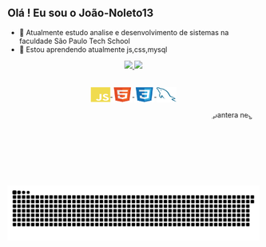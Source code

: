 ## Olá ! Eu sou o João-Noleto13

- 🔭 Atualmente estudo analise e desenvolvimento de sistemas na faculdade São Paulo Tech School
- 📒 Estou aprendendo atualmente js,css,mysql

<div align="center">
  <a href="https://github.com/joao-noleto13">
  <img height="180em" src="https://github-readme-stats.vercel.app/api?username=joao-noleto13&show_icons=true&theme=radical&include_all_commits=true&count_private=true"/>
   <img height="180em" src="https://github-readme-stats.vercel.app/api/top-langs/?username=joao-noleto13&show_icons=true&theme=radical"/>
</div>

  <div style="display: inline_block"><br>
  
  <div align="center" style="display: inline_block"><br>
  <img align="center" alt="jp-Js" height="30" width="40" src="https://raw.githubusercontent.com/devicons/devicon/master/icons/javascript/javascript-plain.svg">
  <img align="center" alt="jp-HTML" height="30" width="40" src="https://raw.githubusercontent.com/devicons/devicon/master/icons/html5/html5-original.svg">
  <img align="center" alt="jp-CSS" height="30" width="40" src="https://raw.githubusercontent.com/devicons/devicon/master/icons/css3/css3-original.svg">
  <img align="center" alt="joao-Mysql" height="30" width="40" src="https://raw.githubusercontent.com/devicons/devicon/master/icons/mysql/mysql-original.svg">
  
</div>
  <br>
  <img align="right"  alt="pantera negra" height="150" style="border-radius:50px;" src="https://c.tenor.com/KpDCutyqru4AAAAC/kimetsu-no-yaiba-demon-slayer.gif">
<br>
 
 ##
![Snake animation](https://github.com/joao-noleto13/joao-noleto13/blob/output/github-contribution-grid-snake.svg)
